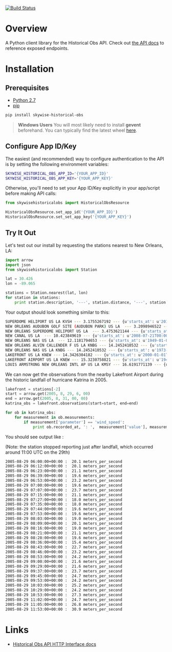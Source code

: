 [![Build Status](https://travis-ci.org/wdtinc/skywise-historical-obs-py.svg?branch=master)](https://travis-ci.org/wdtinc/skywise-historical-obs-py)
# Overview
A Python client library for the Historical Obs API. Check out [the API docs](http://docs.api.wdtinc.com/historical-obs-api/en/latest/overview.html) to reference exposed endpoints.

# Installation

## Prerequisites

- [Python 2.7](https://www.python.org/downloads/)
- [pip](https://pip.pypa.io/en/stable/installing/)

```bash
pip install skywise-historical-obs
```

> **Windows Users**
> You will most likely need to install **gevent** beforehand. You can typically find the latest wheel [here](http://www.lfd.uci.edu/~gohlke/pythonlibs/#gevent).

## Configure App ID/Key
The easiest (and recommended) way to configure authentication to the API is by setting the following environment variables:

```bash
SKYWISE_HISTORICAL_OBS_APP_ID='{YOUR_APP_ID}'
SKYWISE_HISTORICAL_OBS_APP_KEY='{YOUR_APP_KEY}'
```

Otherwise, you'll need to set your App ID/Key explicitly in your app/script before making API calls:

```python
from skywisehistoricalobs import HistoricalObsResource

HistoricalObsResource.set_app_id('{YOUR_APP_ID}')
HistoricalObsResource.set_set_app_key('{YOUR_APP_KEY}')
```

## Try It Out
Let's test out our install by requesting the stations nearest to New Orleans, LA:

```python
import arrow
import json
from skywisehistoricalobs import Station

lat = 30.426
lon = -89.065

stations = Station.nearest(lat, lon)
for station in stations:
    print station.description, '---', station.distance, '---', station.coverage
```

Your output should look something similar to this:

```bash
SUPERDOME HELIPORT US LA KVSH --- 3.1755267192 --- {u'starts_at': u'2012-07-26T00:00:00Z', u'ends_at': u'2015-01-28T00:00:00Z'}
NEW ORLEANS AUDUBON GOLF SITE (AUDUBON PARK) US LA  --- 3.2098946522 --- {u'starts_at': u'1948-07-01T00:00:00Z', u'ends_at': u'1949-01-01T00:00:00Z'}
NEW ORLEANS SUPERDOME HELIPORT US LA  --- 3.4753621144 --- {u'starts_at': u'2014-07-31T00:00:00Z', u'ends_at': u'2015-01-28T00:00:00Z'}
NEW CANAL US LA  --- 10.423849619 --- {u'starts_at': u'2008-07-21T00:00:00Z', u'ends_at': u'2016-11-23T00:00:00Z'}
NEW ORLEANS NAS US LA  --- 12.1181794653 --- {u'starts_at': u'1949-01-01T00:00:00Z', u'ends_at': u'1957-12-31T00:00:00Z'}
NEW ORLEANS ALVIN CALLENDER F US LA KNBG --- 14.2452410532 --- {u'starts_at': u'1958-01-01T00:00:00Z', u'ends_at': u'1972-12-31T00:00:00Z'}
NEW ORLEANS NAS US LA KNBG --- 14.2452410532 --- {u'starts_at': u'1973-01-01T00:00:00Z', u'ends_at': u'2016-11-24T00:00:00Z'}
LAKEFRONT US LA KNEW --- 14.3426304182 --- {u'starts_at': u'2000-01-01T00:00:00Z', u'ends_at': u'2003-12-31T00:00:00Z'}
LAKEFRONT AIRPORT US LA KNEW --- 15.3230758821 --- {u'starts_at': u'1942-09-01T00:00:00Z', u'ends_at': u'2016-11-24T00:00:00Z'}
LOUIS ARMSTRONG NEW ORLEANS INTL AP US LA KMSY --- 16.6191771139 --- {u'starts_at': u'1945-10-01T00:00:00Z', u'ends_at': u'2016-11-24T00:00:00Z'}
```

We can now get the observations from the nearby Lakefront Airport during the historic landfall of hurricane Katrina in 2005.

```python
lakefront = stations[-2]
start = arrow.get(2005, 8, 29, 6, 00)
end = arrow.get(2005, 8, 31, 00, 00)
katrina_obs = lakefront.observations(start=start, end=end)

for ob in katrina_obs:
    for measurement in ob.measurements:
        if measurement['parameter'] == 'wind_speed':
            print ob.recorded_at, ': ',  measurement['value'], measurement['units']
```

You should see output like :

(Note: the station stopped reporting just after landfall, which occurred around 11:00 UTC on the 29th)

```bash
2005-08-29 06:00:00+00:00 :  20.1 meters_per_second
2005-08-29 06:12:00+00:00 :  20.1 meters_per_second
2005-08-29 06:23:00+00:00 :  21.1 meters_per_second
2005-08-29 06:39:00+00:00 :  19.6 meters_per_second
2005-08-29 06:53:00+00:00 :  23.2 meters_per_second
2005-08-29 07:00:00+00:00 :  19.6 meters_per_second
2005-08-29 07:07:00+00:00 :  23.7 meters_per_second
2005-08-29 07:15:00+00:00 :  21.1 meters_per_second
2005-08-29 07:27:00+00:00 :  18.0 meters_per_second
2005-08-29 07:35:00+00:00 :  18.0 meters_per_second
2005-08-29 07:44:00+00:00 :  19.6 meters_per_second
2005-08-29 07:53:00+00:00 :  19.6 meters_per_second
2005-08-29 08:03:00+00:00 :  19.0 meters_per_second
2005-08-29 08:09:00+00:00 :  20.1 meters_per_second
2005-08-29 08:16:00+00:00 :  19.0 meters_per_second
2005-08-29 08:21:00+00:00 :  21.1 meters_per_second
2005-08-29 08:28:00+00:00 :  19.6 meters_per_second
2005-08-29 08:36:00+00:00 :  15.4 meters_per_second
2005-08-29 08:43:00+00:00 :  22.7 meters_per_second
2005-08-29 08:46:00+00:00 :  23.2 meters_per_second
2005-08-29 08:53:00+00:00 :  24.2 meters_per_second
2005-08-29 09:00:00+00:00 :  21.6 meters_per_second
2005-08-29 09:29:00+00:00 :  21.6 meters_per_second
2005-08-29 09:37:00+00:00 :  23.7 meters_per_second
2005-08-29 09:45:00+00:00 :  24.7 meters_per_second
2005-08-29 09:53:00+00:00 :  24.2 meters_per_second
2005-08-29 10:03:00+00:00 :  25.2 meters_per_second
2005-08-29 10:29:00+00:00 :  24.2 meters_per_second
2005-08-29 10:53:00+00:00 :  27.3 meters_per_second
2005-08-29 11:02:00+00:00 :  24.7 meters_per_second
2005-08-29 11:05:00+00:00 :  26.8 meters_per_second
2005-08-29 11:53:00+00:00 :  30.9 meters_per_second
```

# Links
- [Historical Obs API HTTP Interface docs](http://docs.api.wdtinc.com/historical-obs-api/en/latest/)